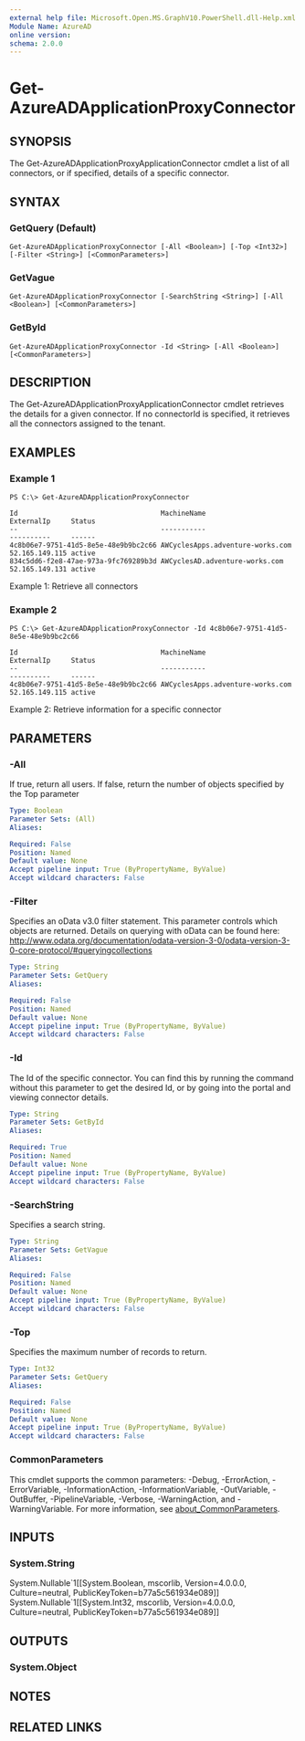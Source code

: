 ```yaml
---
external help file: Microsoft.Open.MS.GraphV10.PowerShell.dll-Help.xml
Module Name: AzureAD
online version:
schema: 2.0.0
---
```


# Get-AzureADApplicationProxyConnector

## SYNOPSIS
The Get-AzureADApplicationProxyApplicationConnector cmdlet a list of all connectors, or if specified, details of a specific connector.

## SYNTAX

### GetQuery (Default)
```
Get-AzureADApplicationProxyConnector [-All <Boolean>] [-Top <Int32>] [-Filter <String>] [<CommonParameters>]
```

### GetVague
```
Get-AzureADApplicationProxyConnector [-SearchString <String>] [-All <Boolean>] [<CommonParameters>]
```

### GetById
```
Get-AzureADApplicationProxyConnector -Id <String> [-All <Boolean>] [<CommonParameters>]
```

## DESCRIPTION
The Get-AzureADApplicationProxyApplicationConnector cmdlet retrieves the details for a given connector.
If no connectorId is specified, it retrieves all the connectors assigned to the tenant.

## EXAMPLES

### Example 1
```
PS C:\> Get-AzureADApplicationProxyConnector

Id                                   MachineName                      ExternalIp     Status
--                                   -----------                      ----------     ------
4c8b06e7-9751-41d5-8e5e-48e9b9bc2c66 AWCyclesApps.adventure-works.com 52.165.149.115 active
834c5dd6-f2e8-47ae-973a-9fc769289b3d AWCyclesAD.adventure-works.com   52.165.149.131 active
```

Example 1: Retrieve all connectors

### Example 2
```
PS C:\> Get-AzureADApplicationProxyConnector -Id 4c8b06e7-9751-41d5-8e5e-48e9b9bc2c66

Id                                   MachineName                      ExternalIp     Status
--                                   -----------                      ----------     ------
4c8b06e7-9751-41d5-8e5e-48e9b9bc2c66 AWCyclesApps.adventure-works.com 52.165.149.115 active
```

Example 2: Retrieve information for a specific connector

## PARAMETERS

### -All
If true, return all users.
If false, return the number of objects specified by the Top parameter

```yaml
Type: Boolean
Parameter Sets: (All)
Aliases:

Required: False
Position: Named
Default value: None
Accept pipeline input: True (ByPropertyName, ByValue)
Accept wildcard characters: False
```

### -Filter
Specifies an oData v3.0 filter statement.
This parameter controls which objects are returned.
Details on querying with oData can be found here: http://www.odata.org/documentation/odata-version-3-0/odata-version-3-0-core-protocol/#queryingcollections

```yaml
Type: String
Parameter Sets: GetQuery
Aliases:

Required: False
Position: Named
Default value: None
Accept pipeline input: True (ByPropertyName, ByValue)
Accept wildcard characters: False
```

### -Id
The Id of the specific connector.
You can find this by running the command without this parameter to get the desired Id, or by going into the portal and viewing connector details.

```yaml
Type: String
Parameter Sets: GetById
Aliases:

Required: True
Position: Named
Default value: None
Accept pipeline input: True (ByPropertyName, ByValue)
Accept wildcard characters: False
```

### -SearchString
Specifies a search string.

```yaml
Type: String
Parameter Sets: GetVague
Aliases:

Required: False
Position: Named
Default value: None
Accept pipeline input: True (ByPropertyName, ByValue)
Accept wildcard characters: False
```

### -Top
Specifies the maximum number of records to return.

```yaml
Type: Int32
Parameter Sets: GetQuery
Aliases:

Required: False
Position: Named
Default value: None
Accept pipeline input: True (ByPropertyName, ByValue)
Accept wildcard characters: False
```

### CommonParameters
This cmdlet supports the common parameters: -Debug, -ErrorAction, -ErrorVariable, -InformationAction, -InformationVariable, -OutVariable, -OutBuffer, -PipelineVariable, -Verbose, -WarningAction, and -WarningVariable. For more information, see [about_CommonParameters](http://go.microsoft.com/fwlink/?LinkID=113216).

## INPUTS

### System.String
System.Nullable\`1\[\[System.Boolean, mscorlib, Version=4.0.0.0, Culture=neutral, PublicKeyToken=b77a5c561934e089\]\] System.Nullable\`1\[\[System.Int32, mscorlib, Version=4.0.0.0, Culture=neutral, PublicKeyToken=b77a5c561934e089\]\]

## OUTPUTS

### System.Object
## NOTES

## RELATED LINKS
